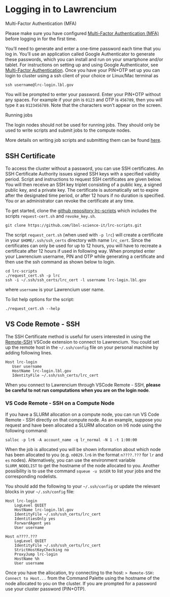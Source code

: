 # Logging in to Lawrencium

Multi-Factor Authentication (MFA)

Please make sure you have configured [Multi-Factor Authentication (MFA)](../mfa/) before logging in for the first time.

You’ll need to generate and enter a one-time password each time that you log in. You’ll use an application called Google Authenticator to generate these passwords, which you can install and run on your smartphone and/or tablet. For instructions on setting up and using Google Authenticator, see [Multi-Factor Authentication](../mfa/). Once you have your PIN+OTP set up you can login to cluster using a ssh client of your choice or Linux/Mac terminal as

```
ssh username@lrc-login.lbl.gov
```

You will be prompted to enter your password. Enter your PIN+OTP without any spaces. For example if your pin is `0123` and OTP is `456789`, then you will type it as `0123456789`. Note that the characters won’t appear on the screen.

Running jobs

The login nodes should not be used for running jobs. They should only be used to write scripts and submit jobs to the compute nodes.

More details on writing job scripts and submitting them can be found [here](../../running/script-examples/).

## SSH Certificate

To access the cluster without a password, you can use SSH certificates. An SSH Certificate Authority issues signed SSH keys with a specified validity period. Script and instructions to request SSH certificates are given below. You will then receive an SSH key triplet consisting of a public key, a signed public key, and a private key. The certificate is automatically set to expire after the designated time period, or after 12 hours if no duration is specified. You or an administrator can revoke the certificate at any time.

To get started, clone the [github repository lrc-scripts](https://github.com/lbnl-science-it/lrc-scripts) which includes the scripts `request-cert.sh` and `revoke_key.sh`.

```
git clone https://github.com/lbnl-science-it/lrc-scripts.git
```

The script `request_cert.sh` (when used with `-p lrc`) will create a certificate in your `$HOME/.ssh/ssh_certs` directory with name `lrc_cert`. Since the certificates can only be used for up to 12 hours, you will have to recreate a certificate after 12 hours if used in following way. When prompted enter your Lawrencium username, PIN and OTP while generating a certificate and then use the ssh command as shown below to login.

```
cd lrc-scripts 
./request_cert.sh -p lrc
ssh -i ~/.ssh/ssh_certs/lrc_cert -l username lrc-login.lbl.gov
```

where `username` is your Lawrencium user name.

To list help options for the script:

```
./request_cert.sh --help
```

## VS Code Remote - SSH

The SSH Certificate method is useful for users interested in using the [Remote-SSH](https://code.visualstudio.com/docs/remote/ssh) VSCode extension to connect to Lawrencium. You could set up the remote host in the `~/.ssh/config` file on your personal machine by adding following lines.

```
Host lrc-login
   User username
   HostName lrc-login.lbl.gov
   IdentityFile ~/.ssh/ssh_certs/lrc_cert
```

When you connect to Lawrencium through VSCode Remote - SSH, **please be careful to not run computations when you are on the login node**.

### VS Code Remote - SSH on a Compute Node

If you have a SLURM allocation on a compute node, you can run VS Code Remote - SSH directly on that compute node. As an example, suppose you request and have been allocated a SLURM allocation on lr6 node using the following command:

```
salloc -p lr6 -A account_name -q lr_normal -N 1 -t 1:00:00
```

When the job is allocated you will be shown information about which node has been allocated to you (e.g. `n0029.lr6` in the format `n????.???` for `lr` and `es` nodes). Alternatively, you can use the environment variable `SLURM_NODELIST` to get the hostname of the node allocated to you. Another possibility is to use the command `squeue -u $USER` to list your jobs and the corresponding nodelists.

You should add the following to your `~/.ssh/config` or update the relevant blocks in your `~/.ssh/config` file:

```
Host lrc-login
    LogLevel QUIET
    HostName lrc-login.lbl.gov
    IdentityFile ~/.ssh/ssh_certs/lrc_cert
    IdentitiesOnly yes
    ForwardAgent yes
    User username

Host n????.???
    LogLevel QUIET
    IdentityFile ~/.ssh/ssh_certs/lrc_cert
    StrictHostKeyChecking no
    ProxyJump lrc-login
    HostName %h
    User username
```

Once you have the allocation, try connecting to the host: `> Remote-SSH: Connect to Host...` from the Command Palette using the hostname of the node allocated to you on the cluster. If you are prompted for a password use your cluster password (PIN+OTP).
